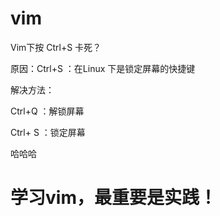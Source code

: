 # vim
Vim下按 Ctrl+S 卡死？

原因：Ctrl+S ：在Linux 下是锁定屏幕的快捷键

解决方法：

Ctrl+Q ：解锁屏幕 

Ctrl+ S ：锁定屏幕

哈哈哈

# 学习vim，最重要是实践！

